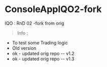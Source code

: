 # ConsoleAppIQO2-fork
IQO : RnD 02 -fork from orig

> Info :
* To test some Trading logic
* Old version
* ok - updated orig repo -- v1.2
* ok - updated orig repo -- v1.3

